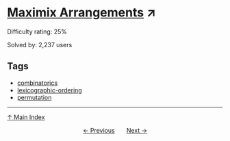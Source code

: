 # [Maximix Arrangements](https://projecteuler.net/problem=336) ↗️

Difficulty rating: 25%

Solved by: 2,237 users
## Tags

- [combinatorics](../tags/combinatorics.md)
- [lexicographic-ordering](../tags/lexicographic-ordering.md)
- [permutation](../tags/permutation.md)



---

[↑ Main Index](../README.md)


<div align=center><a href='335.md'>← Previous</a> &nbsp;&nbsp; &nbsp;&nbsp;  <a href='337.md'>Next →</a></div>
